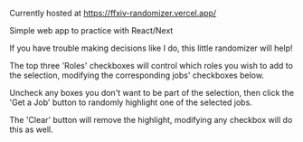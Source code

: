Currently hosted at https://ffxiv-randomizer.vercel.app/

Simple web app to practice with React/Next

If you have trouble making decisions like I do, this little randomizer will help!

The top three 'Roles' checkboxes will control which roles you wish to add to the selection, modifying the
corresponding jobs' checkboxes below.

Uncheck any boxes you don't want to be part of the selection, then click the 'Get a Job' button to randomly
highlight one of the selected jobs.

The 'Clear' button will remove the highlight, modifying any checkbox will do this as well.
